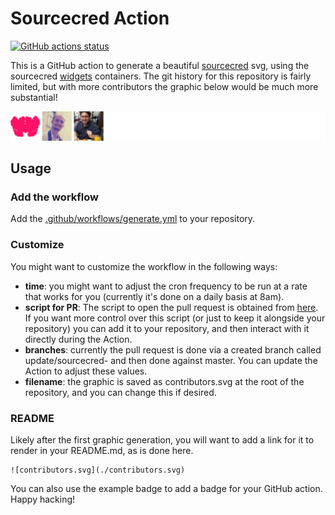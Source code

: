 # Sourcecred Action

[![GitHub actions status](https://github.com/sourcecred/sourcecred-action/Generate-SourceCred/badge.svg?branch=master)](https://github.com/sourcecred/sourcecred-action/actions?query=branch%3Amaster+workflow%3AGenerate-SourceCred)

This is a GitHub action to generate a beautiful [sourcecred](https://www.github.com/sourcecred/sourcecred)
svg, using the sourcecred [widgets](https://www.github.com/sourcecred/widgets) containers. The git history for this repository is fairly limited, but
with more contributors the graphic below would be much more substantial!

![contributors.svg](./contributors.svg)

## Usage

### Add the workflow

Add the [.github/workflows/generate.yml](.github/workflows/generate.yml) to your repository. 

### Customize

You might want to customize the workflow in the following ways:

 - **time**: you might want to adjust the cron frequency to be run at a rate that works for you (currently it's done on a daily basis at 8am).
 - **script for PR**: The script to open the pull request is obtained from [here](https://gist.githubusercontent.com/vsoch/074f4895e52f7fa0574a3a7a51d5c9d8/raw/ddfedf86abd2b78332b955325d5d93f37d1353b4/pull_request.sh). If you want more control over this script (or just to keep it alongside your repository) you can add it to your repository, and then interact with it directly during the Action.
 - **branches**: currently the pull request is done via a created branch called update/sourcecred-<date> and then done against master. You can update the Action to adjust these values.
 - **filename**: the graphic is saved as contributors.svg at the root of the repository, and you can change this if desired.

### README

Likely after the first graphic generation, you will want to add a link for it
to render in your README.md, as is done here.

```
![contributors.svg](./contributors.svg)
```

You can also use the example badge to add a badge for your GitHub action.
Happy hacking!
